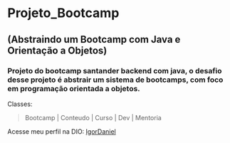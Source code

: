 # Projeto_Bootcamp

## (Abstraindo um Bootcamp com Java e Orientação a Objetos)


### Projeto do bootcamp santander backend com java, o desafio desse projeto é abstrair um sistema de bootcamps, com foco em programação orientada a objetos.

<p>
  Classes: <br>
  <blockquote>Bootcamp | Conteudo | Curso | Dev | Mentoria </blockquote>  
</p>

<p>Acesse meu perfil na DIO: <a href="https://web.dio.me/users/igordaniel1903?tab=achievements"> IgorDaniel</a></p>
